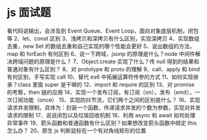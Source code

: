 # js 面试题

看代码说输出，会涉及到 Event Queue、Event Loop，面向对象底层机制，闭包等
2、let、const 区别
3、浅拷贝和深拷贝有什么区别，实现深拷贝
4、实现数组去重，new Set 的数组去重和自己实现的哪个性能会更好
5、说出数组的方法，map 和 forEach 有何区别
6、说一下跨域，jsonp 的原理是什么？node 中间件解决跨域问题的原理是什么？
7、Object.create 实现了什么？传 null 得到的结果和普通对象有什么区别？
8、对 prototype 和 proto 的理解
9、call、apply 和 bind 有何区别，手写实现 call
10、替代 es6 中拓展运算符传参的方式
11、如何实现继承？class 里面 super 是干嘛的
12、import 和 require 的区别
13、对 promise 的考察，then 链的应用
14、实现一个发布订阅，有订阅（on），发布（emit），一次订阅功能（once）
15、实现防抖节流，它们两个之间的区别是什么？
16、实现请求并发限制，具体为：封装一个函数，传递请求并发的个数为参数，实现对并发请求的限制
17、说说闭包以及垃圾回收机制
18、利用 async 和 await 如何处理异常事件
19、箭头函数和普通函数有什么区别？如果想改变箭头函数中绑定 this 怎么办？
20、原生 js 判断鼠标在一个有对角线矩形的位置
